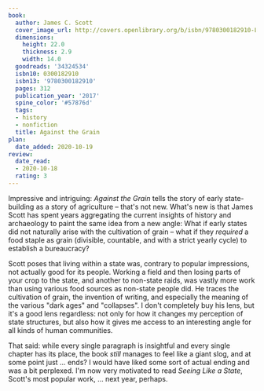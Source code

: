 ```yaml
---
book:
  author: James C. Scott
  cover_image_url: http://covers.openlibrary.org/b/isbn/9780300182910-L.jpg
  dimensions:
    height: 22.0
    thickness: 2.9
    width: 14.0
  goodreads: '34324534'
  isbn10: 0300182910
  isbn13: '9780300182910'
  pages: 312
  publication_year: '2017'
  spine_color: '#57876d'
  tags:
  - history
  - nonfiction
  title: Against the Grain
plan:
  date_added: 2020-10-19
review:
  date_read:
  - 2020-10-18
  rating: 3
---
```


Impressive and intriguing: *Against the Grain* tells the story of early state-building as a story of agriculture –
that's not new. What's new is that James Scott has spent years aggregating the current insights of history and
archaeology to paint the same idea from a new angle: What if early states did not naturally arise with the cultivation
of grain – what if they *required* a food staple as grain (divisible, countable, and with a strict yearly cycle) to
establish a bureaucracy?

Scott poses that living within a state was, contrary to popular impressions, not actually good for its people. Working a
field and then losing parts of your crop to the state, and another to non-state raids, was vastly more work than using
various food sources as non-state people did. He traces the cultivation of grain, the invention of writing, and
especially the meaning of the various "dark ages" and "collapses". I don't completely buy his lens, but it's a good lens
regardless: not only for how it changes my perception of state structures, but also how it gives me access to an
interesting angle for all kinds of human communities.

That said: while every single paragraph is insightful and every single chapter has its place, the book *still* manages
to feel like a giant slog, and at some point just … ends? I would have liked some sort of actual ending and was a bit
perplexed. I'm now very motivated to read *Seeing Like a State*, Scott's most popular work, … next year, perhaps.
